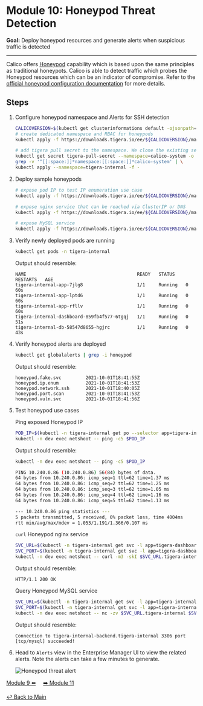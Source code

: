 # Module 10: Honeypod Threat Detection

**Goal:** Deploy honeypod resources and generate alerts when suspicious traffic is detected

---

Calico offers [Honeypod](https://docs.calicocloud.io/threat/honeypod/) capability which is based upon the same principles as traditional honeypots. Calico is able to detect traffic which probes the Honeypod resources which can be an indicator of compromise. Refer to the [official honeypod configuration documentation](https://docs.calicocloud.io/threat/honeypod/honeypods) for more details.

## Steps

1. Configure honeypod namespace and Alerts for SSH detection

    ```bash
    CALICOVERSION=$(kubectl get clusterinformations default -ojsonpath='{.spec.cnxVersion}')
    # create dedicated namespace and RBAC for honeypods
    kubectl apply -f https://downloads.tigera.io/ee/${CALICOVERSION}/manifests/threatdef/honeypod/common.yaml
    
    # add tigera pull secret to the namespace. We clone the existing secret from the calico-system NameSpace
    kubectl get secret tigera-pull-secret --namespace=calico-system -o yaml | \
    grep -v '^[[:space:]]*namespace:[[:space:]]*calico-system' | \
    kubectl apply --namespace=tigera-internal -f -
    ```

2. Deploy sample honeypods

    ```bash
    # expose pod IP to test IP enumeration use case
    kubectl apply -f https://downloads.tigera.io/ee/${CALICOVERSION}/manifests/threatdef/honeypod/ip-enum.yaml

    # expose nginx service that can be reached via ClusterIP or DNS
    kubectl apply -f https://downloads.tigera.io/ee/${CALICOVERSION}/manifests/threatdef/honeypod/expose-svc.yaml

    # expose MySQL service
    kubectl apply -f https://downloads.tigera.io/ee/${CALICOVERSION}/manifests/threatdef/honeypod/vuln-svc.yaml
    ```

3. Verify newly deployed pods are running

    ```bash
    kubectl get pods -n tigera-internal
    ```

    Output should resemble:

    ```text
    NAME                                         READY   STATUS    RESTARTS   AGE
    tigera-internal-app-7jlg8                    1/1     Running   0          60s
    tigera-internal-app-lptd6                    1/1     Running   0          60s
    tigera-internal-app-rfllv                    1/1     Running   0          60s
    tigera-internal-dashboard-859fb4f577-6tgqj   1/1     Running   0          51s
    tigera-internal-db-58547d8655-hgjrc          1/1     Running   0          43s
    ```

4. Verify honeypod alerts are deployed

    ```bash
    kubectl get globalalerts | grep -i honeypod
    ```

    Output should resemble:

    ```text
    honeypod.fake.svc         2021-10-01T18:41:55Z
    honeypod.ip.enum          2021-10-01T18:41:53Z
    honeypod.network.ssh      2021-10-01T18:40:05Z
    honeypod.port.scan        2021-10-01T18:41:53Z
    honeypod.vuln.svc         2021-10-01T18:41:56Z
    ```

5. Test honeypod use cases

    Ping exposed Honeypod IP

    ```bash
    POD_IP=$(kubectl -n tigera-internal get po --selector app=tigera-internal-app -o jsonpath='{.items[0].status.podIP}')
    kubectl -n dev exec netshoot -- ping -c5 $POD_IP
    ```

    Output should resemble:

    ```bash
    kubectl -n dev exec netshoot -- ping -c5 $POD_IP

    PING 10.240.0.86 (10.240.0.86) 56(84) bytes of data.
    64 bytes from 10.240.0.86: icmp_seq=1 ttl=62 time=1.37 ms
    64 bytes from 10.240.0.86: icmp_seq=2 ttl=62 time=1.25 ms
    64 bytes from 10.240.0.86: icmp_seq=3 ttl=62 time=1.05 ms
    64 bytes from 10.240.0.86: icmp_seq=4 ttl=62 time=1.16 ms
    64 bytes from 10.240.0.86: icmp_seq=5 ttl=62 time=1.13 ms

    --- 10.240.0.86 ping statistics ---
    5 packets transmitted, 5 received, 0% packet loss, time 4004ms
    rtt min/avg/max/mdev = 1.053/1.191/1.366/0.107 ms
    ```

    `curl` Honeypod nginx service

    ```bash
    SVC_URL=$(kubectl -n tigera-internal get svc -l app=tigera-dashboard-internal-debug -ojsonpath='{.items[0].metadata.name}')
    SVC_PORT=$(kubectl -n tigera-internal get svc -l app=tigera-dashboard-internal-debug -ojsonpath='{.items[0].spec.ports[0].port}')
    kubectl -n dev exec netshoot -- curl -m3 -skI $SVC_URL.tigera-internal:$SVC_PORT | grep -i http
    ```

    Output should resemble:

    ```text
    HTTP/1.1 200 OK
    ```

    Query Honeypod MySQL service

    ```bash
    SVC_URL=$(kubectl -n tigera-internal get svc -l app=tigera-internal-backend -ojsonpath='{.items[0].metadata.name}')
    SVC_PORT=$(kubectl -n tigera-internal get svc -l app=tigera-internal-backend -ojsonpath='{.items[0].spec.ports[0].port}')
    kubectl -n dev exec netshoot -- nc -zv $SVC_URL.tigera-internal $SVC_PORT
    ```

    Output should resemble:

    ```text
    Connection to tigera-internal-backend.tigera-internal 3306 port [tcp/mysql] succeeded!
    ```

6. Head to `Alerts` view in the Enterprise Manager UI to view the related alerts. Note the alerts can take a few minutes to generate.

    ![Honeypod threat alert](../img/honeypod-threat-alert.png)

[Module 9 :arrow_left:](../modules/using-alerts.md) &nbsp;&nbsp;&nbsp;&nbsp;[:arrow_right: Module 11](../modules/deep-packet-inspection.md)

[:leftwards_arrow_with_hook: Back to Main](/README.md)
